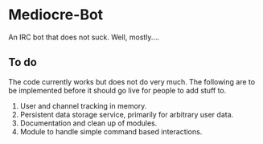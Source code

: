 Mediocre-Bot
============

An IRC bot that does not suck. Well, mostly....

To do
-----

The code currently works but does not do very much. The following are to be implemented before it should go live for people to add stuff to.

1. User and channel tracking in memory.
2. Persistent data storage service, primarily for arbitrary user data.
3. Documentation and clean up of modules.
4. Module to handle simple command based interactions.
